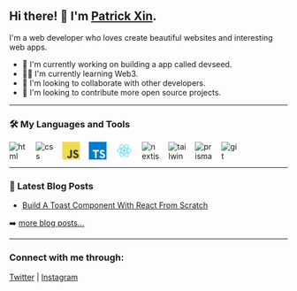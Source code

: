 ## Hi there! 👋 I'm [Patrick Xin](https://alpesdream.vercel.app).

I'm a web developer who loves create beautiful websites and interesting web apps.

- 🌱  I'm currently working on building a app called devseed.
- 🧑‍💻  I'm currently learning Web3.
- 🤝  I'm looking to collaborate with other developers.
- 📌  I'm looking to contribute more open source projects.

---

### 🛠 My Languages and Tools

<div style="display:flex; gap:16px; align-items:center">
<img src='https://camo.githubusercontent.com/da7acacadecf91d6dc02efcd2be086bb6d78ddff19a1b7a0ab2755a6fda8b1e9/68747470733a2f2f63646e2e6a7364656c6976722e6e65742f67682f64657669636f6e732f64657669636f6e2f69636f6e732f68746d6c352f68746d6c352d6f726967696e616c2e737667' alt='html' width='32' height='32'/>
<img src='https://camo.githubusercontent.com/2e496d4bfc6f753ddca87b521ce95c88219f77800212ffa6d4401ad368c82170/68747470733a2f2f63646e2e6a7364656c6976722e6e65742f67682f64657669636f6e732f64657669636f6e2f69636f6e732f637373332f637373332d6f726967696e616c2e737667' alt='css' width='32' height='32'/>
<img src='https://raw.githubusercontent.com/github/explore/80688e429a7d4ef2fca1e82350fe8e3517d3494d/topics/javascript/javascript.png' alt='javascript' width='32' height='32'/>
<img src='https://raw.githubusercontent.com/github/explore/80688e429a7d4ef2fca1e82350fe8e3517d3494d/topics/typescript/typescript.png' alt='typescript' width='32' height='32'/>
<img src='https://raw.githubusercontent.com/github/explore/80688e429a7d4ef2fca1e82350fe8e3517d3494d/topics/react/react.png' alt='react' width='32' height='32'/>
<img src='https://camo.githubusercontent.com/92ec9eb7eeab7db4f5919e3205918918c42e6772562afb4112a2909c1aaaa875/68747470733a2f2f6173736574732e76657263656c2e636f6d2f696d6167652f75706c6f61642f76313630373535343338352f7265706f7369746f726965732f6e6578742d6a732f6e6578742d6c6f676f2e706e67' alt='nextjs' width='32' height='32'/>

<img src='https://tailwindcss.com/_next/static/media/tailwindcss-mark.79614a5f61617ba49a0891494521226b.svg' alt='tailwindcss' width='32' height='32'/>
<img height="32" width="32" src="https://cdn.jsdelivr.net/npm/simple-icons@v6/icons/prisma.svg" alt='prisma'/>
<img height="32" width="32" src="https://camo.githubusercontent.com/dc9e7e657b4cd5ba7d819d1a9ce61434bd0ddbb94287d7476b186bd783b62279/68747470733a2f2f63646e2e6a7364656c6976722e6e65742f67682f64657669636f6e732f64657669636f6e2f69636f6e732f6769742f6769742d6f726967696e616c2e737667" alt='git'/>
</div>

---

### 📕 Latest Blog Posts

<!-- BLOG-POST-LIST:START -->
- [Build A Toast Component With React From Scratch](https://www.patrickxin.com/build-a-toast-component-with-react-from-scrach)
<!-- BLOG-POST-LIST:END -->

➡️ [more blog posts...](https://alpesdream.vercel.app/posts)

---

### Connect with me through:

[Twitter][twitter] | [Instagram][instagram]



[webiste]: https://alpesdream.vercel.app/
[twitter]: https://twitter.com/alpesdream
[instagram]: https://www.instagram.com/alpesdream/